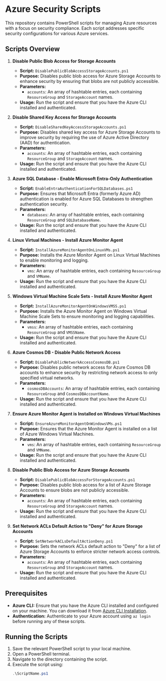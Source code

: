 # Azure Security Scripts

This repository contains PowerShell scripts for managing Azure resources with a focus on security compliance. Each script addresses specific security configurations for various Azure services.

## Scripts Overview

1. **Disable Public Blob Access for Storage Accounts**
   - **Script:** `DisablePublicBlobAccessStorageAccounts.ps1`
   - **Purpose:** Disables public blob access for Azure Storage Accounts to enhance security by ensuring that blobs are not publicly accessible.
   - **Parameters:**
     - `accounts`: An array of hashtable entries, each containing `ResourceGroup` and `StorageAccount` names.
   - **Usage:** Run the script and ensure that you have the Azure CLI installed and authenticated.

2. **Disable Shared Key Access for Storage Accounts**
   - **Script:** `DisableSharedKeyAccessStorageAccounts.ps1`
   - **Purpose:** Disables shared key access for Azure Storage Accounts to improve security by requiring the use of Azure Active Directory (AAD) for authentication.
   - **Parameters:**
     - `accounts`: An array of hashtable entries, each containing `ResourceGroup` and `StorageAccount` names.
   - **Usage:** Run the script and ensure that you have the Azure CLI installed and authenticated.

3. **Azure SQL Database - Enable Microsoft Entra-Only Authentication**
   - **Script:** `EnableEntraAuthenticationForSQLDatabases.ps1`
   - **Purpose:** Ensures that Microsoft Entra (formerly Azure AD) authentication is enabled for Azure SQL Databases to strengthen authentication security.
   - **Parameters:**
     - `databases`: An array of hashtable entries, each containing `ResourceGroup` and `SQLDatabaseName`.
   - **Usage:** Run the script and ensure that you have the Azure CLI installed and authenticated.

4. **Linux Virtual Machines - Install Azure Monitor Agent**
   - **Script:** `InstallAzureMonitorAgentOnLinuxVMs.ps1`
   - **Purpose:** Installs the Azure Monitor Agent on Linux Virtual Machines to enable monitoring and logging.
   - **Parameters:**
     - `vms`: An array of hashtable entries, each containing `ResourceGroup` and `VMName`.
   - **Usage:** Run the script and ensure that you have the Azure CLI installed and authenticated.

5. **Windows Virtual Machine Scale Sets - Install Azure Monitor Agent**
   - **Script:** `InstallAzureMonitorAgentOnWindowsVMSS.ps1`
   - **Purpose:** Installs the Azure Monitor Agent on Windows Virtual Machine Scale Sets to ensure monitoring and logging capabilities.
   - **Parameters:**
     - `vmss`: An array of hashtable entries, each containing `ResourceGroup` and `VMSSName`.
   - **Usage:** Run the script and ensure that you have the Azure CLI installed and authenticated.

6. **Azure Cosmos DB - Disable Public Network Access**
   - **Script:** `DisablePublicNetworkAccessCosmosDB.ps1`
   - **Purpose:** Disables public network access for Azure Cosmos DB accounts to enhance security by restricting network access to only specified virtual networks.
   - **Parameters:**
     - `cosmosDBAccounts`: An array of hashtable entries, each containing `ResourceGroup` and `CosmosDBAccountName`.
   - **Usage:** Run the script and ensure that you have the Azure CLI installed and authenticated.

7. **Ensure Azure Monitor Agent is Installed on Windows Virtual Machines**
   - **Script:** `EnsureAzureMonitorAgentOnWindowsVMs.ps1`
   - **Purpose:** Ensures that the Azure Monitor Agent is installed on a list of Azure Windows Virtual Machines.
   - **Parameters:**
     - `vms`: An array of hashtable entries, each containing `ResourceGroup` and `VMName`.
   - **Usage:** Run the script and ensure that you have the Azure CLI installed and authenticated.

8. **Disable Public Blob Access for Azure Storage Accounts**
   - **Script:** `DisablePublicBlobAccessForStorageAccounts.ps1`
   - **Purpose:** Disables public blob access for a list of Azure Storage Accounts to ensure blobs are not publicly accessible.
   - **Parameters:**
     - `accounts`: An array of hashtable entries, each containing `ResourceGroup` and `StorageAccount` names.
   - **Usage:** Run the script and ensure that you have the Azure CLI installed and authenticated.

9. **Set Network ACLs Default Action to "Deny" for Azure Storage Accounts**
   - **Script:** `SetNetworkACLsDefaultActionDeny.ps1`
   - **Purpose:** Sets the network ACLs default action to "Deny" for a list of Azure Storage Accounts to enforce stricter network access controls.
   - **Parameters:**
     - `accounts`: An array of hashtable entries, each containing `ResourceGroup` and `StorageAccount` names.
   - **Usage:** Run the script and ensure that you have the Azure CLI installed and authenticated.

## Prerequisites

- **Azure CLI:** Ensure that you have the Azure CLI installed and configured on your machine. You can download it from [Azure CLI Installation](https://docs.microsoft.com/en-us/cli/azure/install-azure-cli).
- **Authentication:** Authenticate to your Azure account using `az login` before running any of these scripts.

## Running the Scripts

1. Save the relevant PowerShell script to your local machine.
2. Open a PowerShell terminal.
3. Navigate to the directory containing the script.
4. Execute the script using:
   ```powershell
   .\ScriptName.ps1
